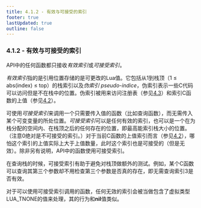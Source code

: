 ```yaml
---
title: 4.1.2 - 有效与可接受的索引
footer: true
lastUpdated: true
outline: false
---
```

### 4.1.2 - 有效与可接受的索引
API中的任何函数都只接收*有效索引*或*可接受索引*。

*有效索引*指的是引用位置存储的是可更改的Lua值。它包括从1到栈顶（1 ≤ abs(index) ≤ top）的栈索引以及*伪索引  pseudo-indice*，伪索引表示一些C代码可以访问但是不在栈中的位置。伪索引被用来访问注册表（参见[4.3](#43---注册表)）和索引C函数的上值（参见[4.2](#42---c闭包)）。

可使用*可接受索引*来调用一个只需要传入值的函数（比如查询函数），而无需传入某个可变变量的所处位置。*可接受索引*可以是任何有效的索引，也可以是一个在为栈分配的空间内、在栈顶之后的任何存在的位置，即最高能索引栈大小的位置。（注意0绝对是不可接受的索引。）对于当前C函数的上值索引而言（参见[4.2](#42---c闭包)），哪怕这个索引的上值实际上大于上值数量，此时这个索引也是可接受的（但是无效）。除非另有说明，API中的函数使用可接受索引。

在查询栈的时候，可接受索引有助于避免对栈顶做额外的测试。例如，某个C函数可以查询其第三个参数却不用检查第三个参数是否真的存在，即无需查询索引3是否有效。

对于可以使用可接受索引调用的函数，任何无效的索引会被当做包含了虚拟类型LUA_TNONE的值来处理，其的行为和**nil**值类似。